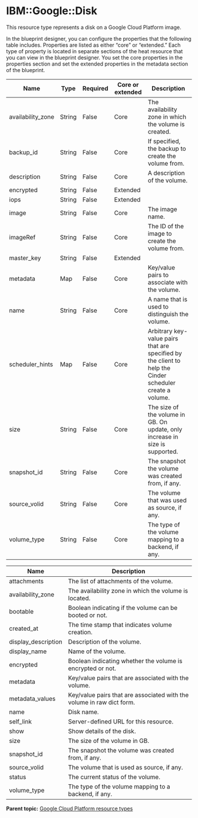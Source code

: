 # IBM::Google::Disk

This resource type represents a disk on a Google Cloud Platform image.

In the blueprint designer, you can configure the properties that the following table includes. Properties are listed as either “core” or “extended.” Each type of property is located in separate sections of the heat resource that you can view in the blueprint designer. You set the core properties in the properties section and set the extended properties in the metadata section of the blueprint.

|Name|Type|Required|Core or extended|Description|
|----|----|--------|----------------|-----------|
|availability\_zone |String|False|Core|The availability zone in which the volume is created.|
|backup\_id |String|False|Core|If specified, the backup to create the volume from.|
|description |String|False|Core|A description of the volume.|
|encrypted |String|False|Extended| |
|iops |String|False|Extended| |
|image |String|False|Core|The image name.|
|imageRef |String|False|Core|The ID of the image to create the volume from.|
|master\_key |String|False|Extended| |
|metadata |Map|False|Core|Key/value pairs to associate with the volume.|
|name |String|False|Core|A name that is used to distinguish the volume.|
|scheduler\_hints |Map|False|Core|Arbitrary key-value pairs that are specified by the client to help the Cinder scheduler create a volume.|
|size|String|False|Core|The size of the volume in GB. On update, only increase in size is supported.|
|snapshot\_id |String|False|Core|The snapshot the volume was created from, if any.|
|source\_volid |String|False|Core|The volume that was used as source, if any.|
|volume\_type |String|False|Core|The type of the volume mapping to a backend, if any.|

|Name|Description|
|----|-----------|
|attachments|The list of attachments of the volume.|
|availability\_zone|The availability zone in which the volume is located.|
|bootable|Boolean indicating if the volume can be booted or not.|
|created\_at|The time stamp that indicates volume creation.|
|display\_description|Description of the volume.|
|display\_name|Name of the volume.|
|encrypted|Boolean indicating whether the volume is encrypted or not.|
|metadata|Key/value pairs that are associated with the volume.|
|metadata\_values|Key/value pairs that are associated with the volume in raw dict form.|
|name|Disk name.|
|self\_link|Server-defined URL for this resource.|
|show|Show details of the disk.|
|size|The size of the volume in GB.|
|snapshot\_id|The snapshot the volume was created from, if any.|
|source\_volid|The volume that is used as source, if any.|
|status|The current status of the volume.|
|volume\_type|The type of the volume mapping to a backend, if any.|

**Parent topic:** [Google Cloud Platform resource types](../../com.ibm.edt.heat.reference.doc/topics/ref_heat_types_gc_ov.md)

